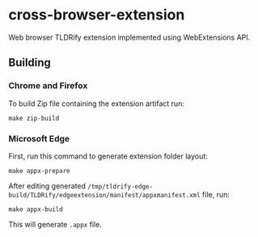 cross-browser-extension
========================

Web browser TLDRify extension implemented using WebExtensions API.

## Building

### Chrome and Firefox

To build Zip file containing the extension artifact run:

    make zip-build
    
### Microsoft Edge

First, run this command to generate extension folder layout:

    make appx-prepare
    
After editing generated `/tmp/tldrify-edge-build/TLDRify/edgeextension/manifest/appxmanifest.xml` file, run:

    make appx-build
    
This will generate `.appx` file.
    
